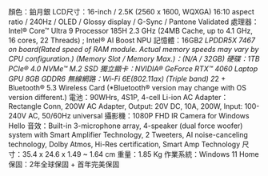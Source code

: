 顏色：鉑月銀
LCD尺寸：16-inch / 2.5K (2560 x 1600, WQXGA) 16:10 aspect ratio / 240Hz / OLED / Glossy display / G-Sync / Pantone Validated
處理器：Intel® Core™ Ultra 9 Processor 185H 2.3 GHz (24MB Cache, up to 4.1 GHz, 16 cores, 22 Threads) ; Intel® AI Boost NPU
記憶體：16GB*2 LPDDR5X 7467 on board(Rated speed of RAM module. Actual memory speeds may vary by CPU configuration.)
(Memory Slot / Memory Max.)：(N/A / 32GB)
硬碟：1TB PCIe® 4.0 NVMe™ M.2 SSD
獨立顯卡：NVIDIA® GeForce RTX™ 4060 Laptop GPU 8GB GDDR6
無線網路：Wi-Fi 6E(802.11ax) (Triple band) 2*2 + Bluetooth® 5.3 Wireless Card (*Bluetooth® version may change with OS version different.)
電池：90WHrs, 4S1P, 4-cell Li-ion
AC Adapter：Rectangle Conn, 200W AC Adapter, Output: 20V DC, 10A, 200W, Input: 100-240V AC, 50/60Hz universal
攝影機：1080P FHD IR Camera for Windows Hello
音效：Built-in 3-microphone array, 4-speaker (dual force woofer) system with Smart Amplifier Technology, 2 Tweeters, AI noise-canceling technology, Dolby Atmos, Hi-Res certification, Smart Amp Technology
尺寸：35.4 x 24.6 x 1.49 ~ 1.64 cm
重量：1.85 Kg
作業系統：Windows 11 Home
保固：2年全球保固 + 首年完美保固
